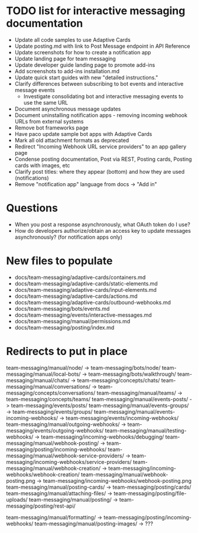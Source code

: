 # TODO list for interactive messaging documentation

* Update all code samples to use Adaptive Cards
* Update posting.md with link to Post Message endpoint in API Reference
* Update screenshots for how to create a notification app
* Update landing page for team messaging
* Update developer guide landing page to promote add-ins
* Add screenshots to add-ins installation.md
* Update quick start guides with new "detailed instructions."
* Clarify differences between subscribing to bot events and interactive message events
  - Investigate consolidating bot and interactive messaging events to use the same URL
* Document asynchronous message updates
* Document uninstalling notification apps - removing incoming webhook URLs from external systems
* Remove bot frameworks page
* Have paco update sample bot apps with Adaptive Cards
* Mark all old attachment formats as deprecated
* Redirect "Incoming Webhook URL service providers" to an app gallery page
* Condense posting documentation, Post via REST, Posting cards, Posting cards with images, etc
* Clarify post titles: where they appear (bottom) and how they are used (notifications)
* Remove "notification app" language from docs -> "Add in"

# Questions

* When you post a response asynchronously, what OAuth token do I use?
* How do developers authorize/obtain an access key to update messages asynchronously? 
  (for notification apps only)

# New files to populate

* docs/team-messaging/adaptive-cards/containers.md
* docs/team-messaging/adaptive-cards/static-elements.md
* docs/team-messaging/adaptive-cards/input-elements.md
* docs/team-messaging/adaptive-cards/actions.md
* docs/team-messaging/adaptive-cards/outbound-webhooks.md
* docs/team-messaging/bots/events.md
* docs/team-messaging/events/interactive-messages.md
* docs/team-messaging/manual/permissions.md
* docs/team-messaging/posting/index.md

# Redirects to put in place
team-messaging/manual/node/ -> team-messaging/bots/node/
team-messaging/manual/local-bots/ -> team-messaging/bots/walkthrough/
team-messaging/manual/chats/ -> team-messaging/concepts/chats/
team-messaging/manual/conversations/ -> team-messaging/concepts/conversations/
team-messaging/manual/teams/ -> team-messaging/concepts/teams/
team-messaging/manual/events-posts/ -> team-messaging/events/posts/
team-messaging/manual/events-groups/ -> team-messaging/events/groups/
team-messaging/manual/events-incoming-webhooks/ -> team-messaging/events/incoming-webhooks/
team-messaging/manual/outgoing-webhooks/ -> team-messaging/events/outgoing-webhooks/
team-messaging/manual/testing-webhooks/ -> team-messaging/incoming-webhooks/debugging/
team-messaging/manual/webhook-posting/ -> team-messaging/posting/incoming-webhooks/
team-messaging/manual/webhook-service-providers/ -> team-messaging/incoming-webhooks/service-providers/
team-messaging/manual/webhook-creation/ -> team-messaging/incoming-webhooks/webhook-creation/
team-messaging/manual/webhook-posting.png -> team-messaging/incoming-webhooks/webhook-posting.png
team-messaging/manual/posting-cards/ -> team-messaging/posting/cards/
team-messaging/manual/attaching-files/ -> team-messaging/posting/file-uploads/
team-messaging/manual/posting/ -> team-messaging/posting/rest-api/

team-messaging/manual/formatting/ -> team-messaging/posting/incoming-webhooks/
team-messaging/manual/posting-images/ -> ???
